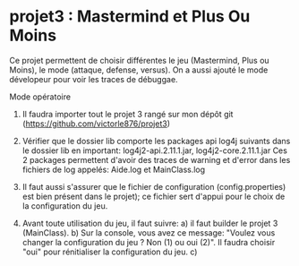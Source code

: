 # projet3 : Mastermind et Plus Ou Moins

Ce projet permettent de choisir différentes le jeu (Mastermind, Plus ou Moins), le mode (attaque, defense, versus). On a aussi ajouté le mode dévelopeur pour voir les traces de débuggae.

Mode opératoire

1) Il faudra importer tout le projet 3 rangé sur mon dépôt git (https://github.com/victorle876/projet3)
2) Vérifier que le dossier lib comporte les packages api log4j suivants dans le dossier lib en important: log4j2-api.2.11.1.jar, log4j2-core.2.11.1.jar
Ces 2 packages permettent d'avoir des traces de warning et d'error dans les fichiers de log appelés: Aide.log et MainClass.log
3) Il faut aussi s'assurer que le fichier de configuration (config.properties) est bien présent dans le projet); ce fichier sert d'appui pour le choix de la configuration du jeu.

4) Avant toute utilisation du jeu, il faut suivre:
  a) il faut builder le projet 3 (MainClass).
  b) Sur la console, vous avez ce message: "Voulez vous changer la configuration du jeu ? Non (1) ou oui (2)".
  Il faudra choisir "oui" pour rénitialiser la configuration du jeu.
  c)
